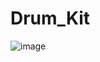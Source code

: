 # Drum_Kit
 ![image](https://user-images.githubusercontent.com/43706077/133412137-a0c7b9e8-a7aa-483d-91e4-87aed2139f51.png)

